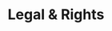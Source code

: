 ---
layout: resource
title: Legal & Rights
icon: fa-solid fa-gavel
description: Understand your legal rights and fight discrimination with resources providing crucial information and guidance. Learn about existing protections, name/gender marker changes, reporting discrimination, and advocacy for a more just society.
long-description: Understanding your legal rights as an LGBTQ+ person is essential for navigating various systems and fighting discrimination. Despite recent progress, legal protections vary widely by location, and many LGBTQ+ individuals still face challenges in employment, housing, healthcare, and public accommodations. These organizations provide crucial information about existing protections, offer guidance for name and gender marker changes, provide resources for reporting discrimination, and advocate for policy changes. Their work ensures that LGBTQ+ people have the tools and support to assert their rights and work toward a more just society.
subresources:
  - name: Lambda Legal
    description: National organization fighting for the civil rights of LGBTQ+ people and those with HIV through litigation and public policy work.
    hotline-text: +1 866-542-8336
    url: https://lambdalegal.org/
    hotline-url: tel:+18665428336

  - name: A4TE
    description: Advocates for the legal and political rights of transgender people in the U.S., working to achieve full legal and lived equality.
    url: https://transequality.org/

  - name: ACLU LGBTQ Rights
    description: Legal advocacy and litigation to protect LGBTQ+ rights in the U.S., including free resources and news updates.
    url: https://www.aclu.org/issues/lgbtq-rights
header-color: "#9b5de5" # Accordion item header color.
header-font-color: "#fff" # Accordion item font color.
---